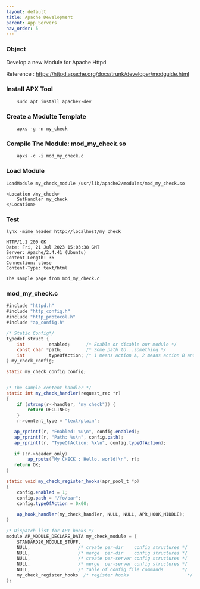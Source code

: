 ```yaml
---
layout: default
title: Apache Development
parent: App Servers
nav_order: 5
---
```



### Object

Develop a new Module for Apache Httpd

Reference : https://httpd.apache.org/docs/trunk/developer/modguide.html

### Install APX Tool 

		sudo apt install apache2-dev

### Create a Modulte Template 

		apxs -g -n my_check

### Compile The Module: mod_my_check.so

		apxs -c -i mod_my_check.c

### Load Module 

	LoadModule my_check_module /usr/lib/apache2/modules/mod_my_check.so

	<Location /my_check>
   		SetHandler my_check
	</Location>

### Test

	lynx -mime_header http://localhost/my_check 

	HTTP/1.1 200 OK
	Date: Fri, 21 Jul 2023 15:03:38 GMT
	Server: Apache/2.4.41 (Ubuntu)
	Content-Length: 36
	Connection: close
	Content-Type: text/html

	The sample page from mod_my_check.c


### mod_my_check.c
```java
#include "httpd.h"
#include "http_config.h"
#include "http_protocol.h"
#include "ap_config.h"

/* Static Config*/
typedef struct {
    int         enabled;      /* Enable or disable our module */
    const char *path;         /* Some path to...something */
    int         typeOfAction; /* 1 means action A, 2 means action B and so on */
} my_check_config;

static my_check_config config;


/* The sample content handler */
static int my_check_handler(request_rec *r)
{
    if (strcmp(r->handler, "my_check")) {
        return DECLINED;
    }
    r->content_type = "text/plain";      

   ap_rprintf(r, "Enabled: %u\n", config.enabled);
   ap_rprintf(r, "Path: %s\n", config.path);
   ap_rprintf(r, "TypeOfAction: %x\n", config.typeOfAction);
 
   if (!r->header_only)
        ap_rputs("My CHECK : Hello, world!\n", r);
   return OK;
}

static void my_check_register_hooks(apr_pool_t *p)
{
	config.enabled = 1;
    config.path = "/fo/bar";
    config.typeOfAction = 0x00;
    
    ap_hook_handler(my_check_handler, NULL, NULL, APR_HOOK_MIDDLE);
}

/* Dispatch list for API hooks */
module AP_MODULE_DECLARE_DATA my_check_module = {
    STANDARD20_MODULE_STUFF, 
    NULL,                  /* create per-dir    config structures */
    NULL,                  /* merge  per-dir    config structures */
    NULL,                  /* create per-server config structures */
    NULL,                  /* merge  per-server config structures */
    NULL,                  /* table of config file commands       */
    my_check_register_hooks  /* register hooks                      */
};
```
